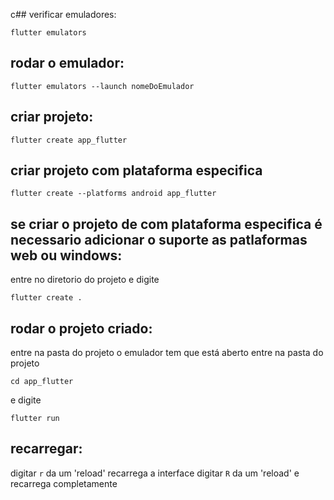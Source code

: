 c## verificar emuladores:

`flutter emulators`

## rodar o emulador:

`flutter emulators --launch nomeDoEmulador`

## criar projeto:

`flutter create app_flutter`

## criar projeto com plataforma especifica

`flutter create --platforms android app_flutter`

## se criar o projeto de com plataforma especifica é necessario adicionar o suporte as patlaformas web ou windows:

entre no diretorio do projeto e digite 

`flutter create .`

## rodar o projeto criado:

entre na pasta do projeto o emulador tem que está aberto entre na pasta do projeto

`cd app_flutter`

e digite

`flutter run`

## recarregar:

digitar `r` da um 'reload' recarrega a interface
digitar `R` da um 'reload' e recarrega completamente
